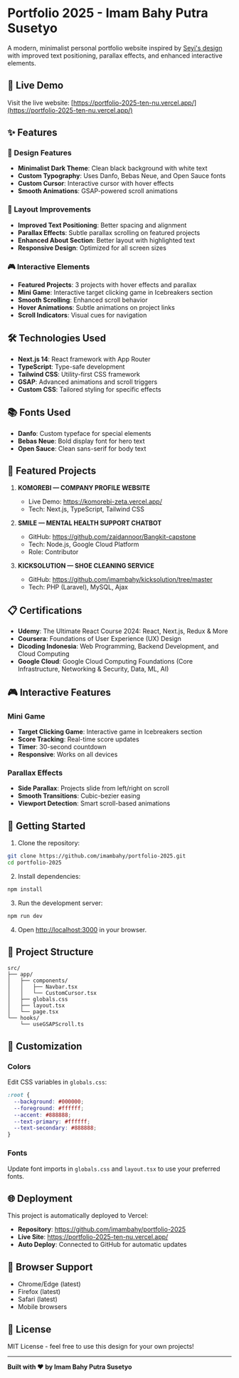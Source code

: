 # Portfolio 2025 - Imam Bahy Putra Susetyo

A modern, minimalist personal portfolio website inspired by [Seyi's design](https://www.seyi.dev/) with improved text positioning, parallax effects, and enhanced interactive elements.

## 🚀 Live Demo

Visit the live website: [https://portfolio-2025-ten-nu.vercel.app/](https://portfolio-2025-ten-nu.vercel.app/)

## ✨ Features

### 🎨 Design Features
- **Minimalist Dark Theme**: Clean black background with white text
- **Custom Typography**: Uses Danfo, Bebas Neue, and Open Sauce fonts
- **Custom Cursor**: Interactive cursor with hover effects
- **Smooth Animations**: GSAP-powered scroll animations

### 📱 Layout Improvements
- **Improved Text Positioning**: Better spacing and alignment
- **Parallax Effects**: Subtle parallax scrolling on featured projects
- **Enhanced About Section**: Better layout with highlighted text
- **Responsive Design**: Optimized for all screen sizes

### 🎮 Interactive Elements
- **Featured Projects**: 3 projects with hover effects and parallax
- **Mini Game**: Interactive target clicking game in Icebreakers section
- **Smooth Scrolling**: Enhanced scroll behavior
- **Hover Animations**: Subtle animations on project links
- **Scroll Indicators**: Visual cues for navigation

## 🛠️ Technologies Used

- **Next.js 14**: React framework with App Router
- **TypeScript**: Type-safe development
- **Tailwind CSS**: Utility-first CSS framework
- **GSAP**: Advanced animations and scroll triggers
- **Custom CSS**: Tailored styling for specific effects

## 📚 Fonts Used

- **Danfo**: Custom typeface for special elements
- **Bebas Neue**: Bold display font for hero text
- **Open Sauce**: Clean sans-serif for body text

## 🎯 Featured Projects

1. **KOMOREBI — COMPANY PROFILE WEBSITE**
   - Live Demo: https://komorebi-zeta.vercel.app/
   - Tech: Next.js, TypeScript, Tailwind CSS

2. **SMILE — MENTAL HEALTH SUPPORT CHATBOT**
   - GitHub: https://github.com/zaidannoor/Bangkit-capstone
   - Tech: Node.js, Google Cloud Platform
   - Role: Contributor

3. **KICKSOLUTION — SHOE CLEANING SERVICE**
   - GitHub: https://github.com/imambahy/kicksolution/tree/master
   - Tech: PHP (Laravel), MySQL, Ajax

## 📋 Certifications

- **Udemy**: The Ultimate React Course 2024: React, Next.js, Redux & More
- **Coursera**: Foundations of User Experience (UX) Design
- **Dicoding Indonesia**: Web Programming, Backend Development, and Cloud Computing
- **Google Cloud**: Google Cloud Computing Foundations (Core Infrastructure, Networking & Security, Data, ML, AI)

## 🎮 Interactive Features

### Mini Game
- **Target Clicking Game**: Interactive game in Icebreakers section
- **Score Tracking**: Real-time score updates
- **Timer**: 30-second countdown
- **Responsive**: Works on all devices

### Parallax Effects
- **Side Parallax**: Projects slide from left/right on scroll
- **Smooth Transitions**: Cubic-bezier easing
- **Viewport Detection**: Smart scroll-based animations

## 🚀 Getting Started

1. Clone the repository:
```bash
git clone https://github.com/imambahy/portfolio-2025.git
cd portfolio-2025
```

2. Install dependencies:
```bash
npm install
```

3. Run the development server:
```bash
npm run dev
```

4. Open [http://localhost:3000](http://localhost:3000) in your browser.

## 📁 Project Structure

```
src/
├── app/
│   ├── components/
│   │   ├── Navbar.tsx
│   │   └── CustomCursor.tsx
│   ├── globals.css
│   ├── layout.tsx
│   └── page.tsx
└── hooks/
    └── useGSAPScroll.ts
```

## 🎨 Customization

### Colors
Edit CSS variables in `globals.css`:
```css
:root {
  --background: #000000;
  --foreground: #ffffff;
  --accent: #888888;
  --text-primary: #ffffff;
  --text-secondary: #888888;
}
```

### Fonts
Update font imports in `globals.css` and `layout.tsx` to use your preferred fonts.

## 🌐 Deployment

This project is automatically deployed to Vercel:

- **Repository**: https://github.com/imambahy/portfolio-2025
- **Live Site**: https://portfolio-2025-ten-nu.vercel.app/
- **Auto Deploy**: Connected to GitHub for automatic updates

## 📱 Browser Support

- Chrome/Edge (latest)
- Firefox (latest)
- Safari (latest)
- Mobile browsers

## 📄 License

MIT License - feel free to use this design for your own projects!

---

**Built with ❤️ by Imam Bahy Putra Susetyo**

